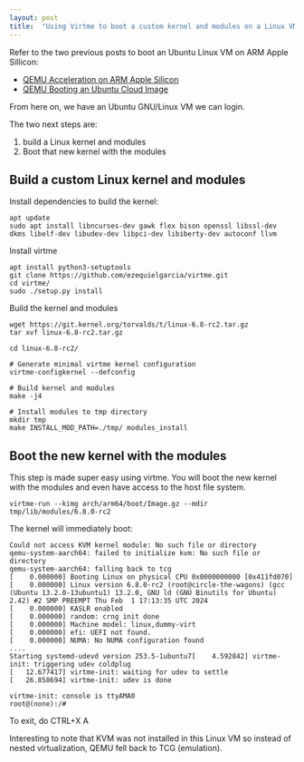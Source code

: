 ```yaml
---
layout: post
title:  "Using Virtme to boot a custom kernel and modules on a Linux VM on ARM Apple Sillicon"
---
```


Refer to the two previous posts to boot an Ubuntu Linux VM on ARM Apple Sillicon:
- [QEMU Acceleration on ARM Apple Silicon](https://aroulin.github.io/2023/11/02/qemu-accel-on-arm-apple-silicon.html)
- [QEMU Booting an Ubuntu Cloud Image](https://aroulin.github.io/2023/11/02/qemu-booting-ubuntu-cloud-img.html)

From here on, we have an Ubuntu GNU/Linux VM we can login.

The two next steps are:
1. build a Linux kernel and modules
2. Boot that new kernel with the modules


## Build a custom Linux kernel and modules

Install dependencies to build the kernel:

```
apt update
sudo apt install libncurses-dev gawk flex bison openssl libssl-dev dkms libelf-dev libudev-dev libpci-dev libiberty-dev autoconf llvm
```

Install virtme
```
apt install python3-setuptools
git clone https://github.com/ezequielgarcia/virtme.git
cd virtme/
sudo ./setup.py install
```

Build the kernel and modules

```
wget https://git.kernel.org/torvalds/t/linux-6.8-rc2.tar.gz
tar xvf linux-6.8-rc2.tar.gz

cd linux-6.8-rc2/

# Generate minimal virtme kernel configuration
virtme-configkernel --defconfig

# Build kernel and modules
make -j4

# Install modules to tmp directory
mkdir tmp
make INSTALL_MOD_PATH=./tmp/ modules_install
```

## Boot the new kernel with the modules

This step is made super easy using virtme. You will boot the new kernel with the modules and even have access to the
host file system.

```
virtme-run --kimg arch/arm64/boot/Image.gz --mdir tmp/lib/modules/6.8.0-rc2
```

The kernel will immediately boot:
```
Could not access KVM kernel module: No such file or directory
qemu-system-aarch64: failed to initialize kvm: No such file or directory
qemu-system-aarch64: falling back to tcg
[    0.000000] Booting Linux on physical CPU 0x0000000000 [0x411fd070]
[    0.000000] Linux version 6.8.0-rc2 (root@circle-the-wagons) (gcc (Ubuntu 13.2.0-13ubuntu1) 13.2.0, GNU ld (GNU Binutils for Ubuntu) 2.42) #2 SMP PREEMPT Thu Feb  1 17:13:35 UTC 2024
[    0.000000] KASLR enabled
[    0.000000] random: crng init done
[    0.000000] Machine model: linux,dummy-virt
[    0.000000] efi: UEFI not found.
[    0.000000] NUMA: No NUMA configuration found
....
Starting systemd-udevd version 253.5-1ubuntu7[    4.592842] virtme-init: triggering udev coldplug
[   12.677417] virtme-init: waiting for udev to settle
[   26.858694] virtme-init: udev is done

virtme-init: console is ttyAMA0
root@(none):/#
```

To exit, do CTRL+X A

Interesting to note that KVM was not installed in this Linux VM so instead of nested virtualization, QEMU fell back to TCG (emulation).
